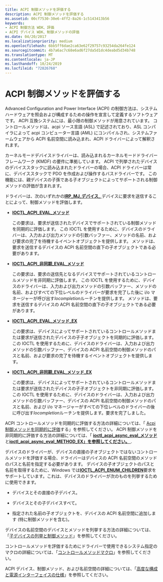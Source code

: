 ```yaml
---
title: ACPI 制御メソッドを評価する
description: ACPI 制御メソッドを評価する
ms.assetid: 00cf7530-30e6-4ff2-8a26-1c5143413b56
keywords:
- ACPI 制御方法 WDK、評価
- ACPI デバイス WDK、制御メソッドの評価
ms.date: 04/20/2017
ms.localizationpriority: medium
ms.openlocfilehash: 6bb5ff6dae2ca63e62f29757c93254da264fe124
ms.sourcegitcommit: 4b7a6ac7c68e6ad6f27da5d1dc4deabd5d34b748
ms.translationtype: MT
ms.contentlocale: ja-JP
ms.lasthandoff: 10/24/2019
ms.locfileid: "72826768"
---
```

# <a name="evaluating-acpi-control-methods"></a>ACPI 制御メソッドを評価する


Advanced Configuration and Power Interface (ACPI) の制御方法は、システムハードウェアを照会および構成するための操作を宣言して定義するソフトウェアです。 ACPI 互換システムには、最小限の制御メソッドが用意されています。 コントロールメソッドは、acpi ソース言語 (ASL) で記述されており、ASL コンパイラによって acpi コンピューター言語 (AML) にコンパイルされ、システムファームウェアから ACPI 名前空間に読み込まれ、ACPI ドライバーによって解釈されます。

カーネルモードデバイスドライバーは、読み込まれるカーネルモードドライバーフレームワーク (KMDF) の要件に準拠しています。 ACPI で列挙されたデバイスのデバイススタックに読み込まれたドライバーの場合、ACPI ドライバーは常に、デバイススタックで PDO を作成および操作するバスドライバーです。 この機能には、親デバイスの子孫である子オブジェクトによってサポートされる制御メソッドの評価が含まれます。

ドライバーは、次のいずれかの[**IRP\_MJ\_デバイス\_** ](https://docs.microsoft.com/windows-hardware/drivers/kernel/irp-mj-device-control)デバイスに要求を送信することによって、制御メソッドを評価します。

-   [**IOCTL\_ACPI\_EVAL\_メソッド**](https://docs.microsoft.com/windows-hardware/drivers/ddi/acpiioct/ni-acpiioct-ioctl_acpi_eval_method)

    この要求は、要求が送信されたデバイスでサポートされている制御メソッドを同期的に評価します。 この IOCTL を使用するために、デバイスのドライバーは、入力および出力メソッドの引数バッファー、メソッドの名前、および要求の完了を待機するイベントオブジェクトを提供します。 メソッドは、要求を送信するデバイスの ACPI 名前空間の直下の子オブジェクトである必要があります。

-   [**IOCTL\_ACPI\_非同期\_EVAL\_メソッド**](https://docs.microsoft.com/windows-hardware/drivers/ddi/acpiioct/ni-acpiioct-ioctl_acpi_async_eval_method)

    この要求は、要求の送信先となるデバイスでサポートされているコントロールメソッドを非同期に評価します。 この IOCTL を使用するために、デバイスのドライバーは、入力および出力メソッドの引数バッファー、メソッドの名前、およびすべての下位レベルのドライバーが要求を完了した後に i/o マネージャーが呼び出す*Iocompletion*ルーチンを提供します。 メソッドは、要求を送信するデバイスの ACPI 名前空間の直下の子オブジェクトである必要があります。

-   [**IOCTL\_ACPI\_EVAL\_メソッド\_EX**](https://docs.microsoft.com/windows-hardware/drivers/ddi/acpiioct/ni-acpiioct-ioctl_acpi_eval_method_ex)

    この要求は、デバイスによってサポートされているコントロールメソッドまたは要求が送信されたデバイスの子子オブジェクトを同期的に評価します。 この IOCTL を使用するために、デバイスのドライバーは、入力および出力メソッドの引数バッファー、デバイスの ACPI 名前空間の制御メソッドのパスと名前、および要求の完了を待機するイベントオブジェクトを提供します。

-   [**IOCTL\_ACPI\_非同期\_EVAL\_メソッド\_EX**](https://docs.microsoft.com/windows-hardware/drivers/ddi/acpiioct/ni-acpiioct-ioctl_acpi_async_eval_method_ex)

    この要求は、デバイスによってサポートされているコントロールメソッドまたは要求が送信されたデバイスの子子オブジェクトを非同期に評価します。 この IOCTL を使用するために、デバイスのドライバーは、入力および出力メソッドの引数バッファー、デバイスの ACPI 名前空間の制御メソッドのパスと名前、および i/o マネージャーがすべての下位レベルのドライバーの後に呼び出す*Iocompletion*ルーチンを提供します。要求を完了しました。

ACPI コントロールメソッドを同期的に評価する方法の詳細については、「 [Acpi 制御メソッドを同期的に評価](evaluating-acpi-control-methods-synchronously.md)する」を参照してください。 ACPI 制御メソッドを非同期的に評価する方法の詳細については、「 [**ioctl\_acpi\_async\_eval\_メソッド**](https://docs.microsoft.com/windows-hardware/drivers/ddi/acpiioct/ni-acpiioct-ioctl_acpi_async_eval_method)と[**ioctl\_acpi\_async\_eval\_METHOD\_EX」を参照してください。** ](https://docs.microsoft.com/windows-hardware/drivers/ddi/acpiioct/ni-acpiioct-ioctl_acpi_async_eval_method_ex).

デバイスのドライバーが、デバイスの直接の子オブジェクトではないコントロールメソッドを評価する場合、ドライバーはデバイスの ACPI 名前空間のメソッドのパスと名前を指定する必要があります。 デバイスの子オブジェクトのパスと名前を取得するために、Windows では[**IOCTL\_ACPI\_ENUM\_CHILDREN**](https://docs.microsoft.com/windows-hardware/drivers/ddi/acpiioct/ni-acpiioct-ioctl_acpi_enum_children)要求をサポートしています。これは、デバイスのドライバーが次のものを列挙するために使用できます。

-   デバイスとその直接の子デバイス。

-   デバイスとその子デバイスすべて。

-   指定された名前の子オブジェクトを、デバイスの ACPI 名前空間に追加します (特に制御メソッドを含む)。

デバイスの名前空間のデバイスとメソッドを列挙する方法の詳細については、「[子デバイスの列挙と制御メソッド](enumerating-child-devices-and-control-methods.md)」を参照してください。

コントロールメソッドを評価するためにドライバーで使用できるシステム指定のマクロの詳細については、「[コントロールメソッドマクロ](control-method-macros.md)」を参照してください。

ACPI デバイス、制御メソッド、および名前空間の詳細については、「[高度な構成と電源インターフェイスの仕様](https://go.microsoft.com/fwlink/p/?linkid=866846)」を参照してください。
